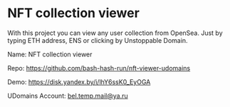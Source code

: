 # NFT collection viewer

With this project you can view any user collection from OpenSea. Just by typing ETH address, ENS or clicking by Unstoppable Domain.

Name: NFT collection viewer

Repo: https://github.com/bash-hash-run/nft-viewer-udomains

Demo: https://disk.yandex.by/i/lhY6ssK0_EyOGA

UDomains Account: bel.temp.mail@ya.ru
